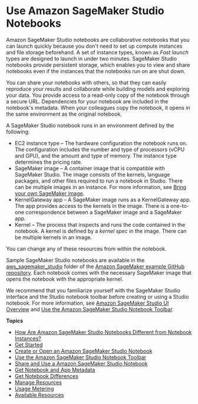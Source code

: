 # Use Amazon SageMaker Studio Notebooks<a name="notebooks"></a>

Amazon SageMaker Studio notebooks are collaborative notebooks that you can launch quickly because you don't need to set up compute instances and file storage beforehand\. A set of instance types, known as *Fast launch* types are designed to launch in under two minutes\. SageMaker Studio notebooks provide persistent storage, which enables you to view and share notebooks even if the instances that the notebooks run on are shut down\.

You can share your notebooks with others, so that they can easily reproduce your results and collaborate while building models and exploring your data\. You provide access to a read\-only copy of the notebook through a secure URL\. Dependencies for your notebook are included in the notebook's metadata\. When your colleagues copy the notebook, it opens in the same environment as the original notebook\.

A SageMaker Studio notebook runs in an environment defined by the following:
+ EC2 instance type – The hardware configuration the notebook runs on\. The configuration includes the number and type of processors \(vCPU and GPU\), and the amount and type of memory\. The instance type determines the pricing rate\.
+ SageMaker image – A container image that is compatible with SageMaker Studio\. The image consists of the kernels, language packages, and other files required to run a notebook in Studio\. There can be multiple images in an instance\. For more information, see [Bring your own SageMaker image](studio-byoi.md)\.
+ KernelGateway app – A SageMaker image runs as a KernelGateway app\. The app provides access to the kernels in the image\. There is a one\-to\-one correspondence between a SageMaker image and a SageMaker app\.
+ Kernel – The process that inspects and runs the code contained in the notebook\. A kernel is defined by a *kernel spec* in the image\. There can be multiple kernels in an image\.

You can change any of these resources from within the notebook\.

Sample SageMaker Studio notebooks are available in the [aws\_sagemaker\_studio](https://github.com/awslabs/amazon-sagemaker-examples/tree/master/aws_sagemaker_studio) folder of the [Amazon SageMaker example GitHub repository](https://github.com/awslabs/amazon-sagemaker-examples)\. Each notebook comes with the necessary SageMaker image that opens the notebook with the appropriate kernel\.

We recommend that you familiarize yourself with the SageMaker Studio interface and the Studio notebook toolbar before creating or using a Studio notebook\. For more information, see [Amazon SageMaker Studio UI Overview](studio-ui.md) and [Use the Amazon SageMaker Studio Notebook Toolbar](notebooks-menu.md)\.

**Topics**
+ [How Are Amazon SageMaker Studio Notebooks Different from Notebook Instances?](notebooks-comparison.md)
+ [Get Started](notebooks-get-started.md)
+ [Create or Open an Amazon SageMaker Studio Notebook](notebooks-create-open.md)
+ [Use the Amazon SageMaker Studio Notebook Toolbar](notebooks-menu.md)
+ [Share and Use a Amazon SageMaker Studio Notebook](notebooks-sharing.md)
+ [Get Notebook and App Metadata](notebooks-run-and-manage-metadata.md)
+ [Get Notebook Differences](notebooks-diff.md)
+ [Manage Resources](notebooks-run-and-manage.md)
+ [Usage Metering](notebooks-usage-metering.md)
+ [Available Resources](notebooks-resources.md)